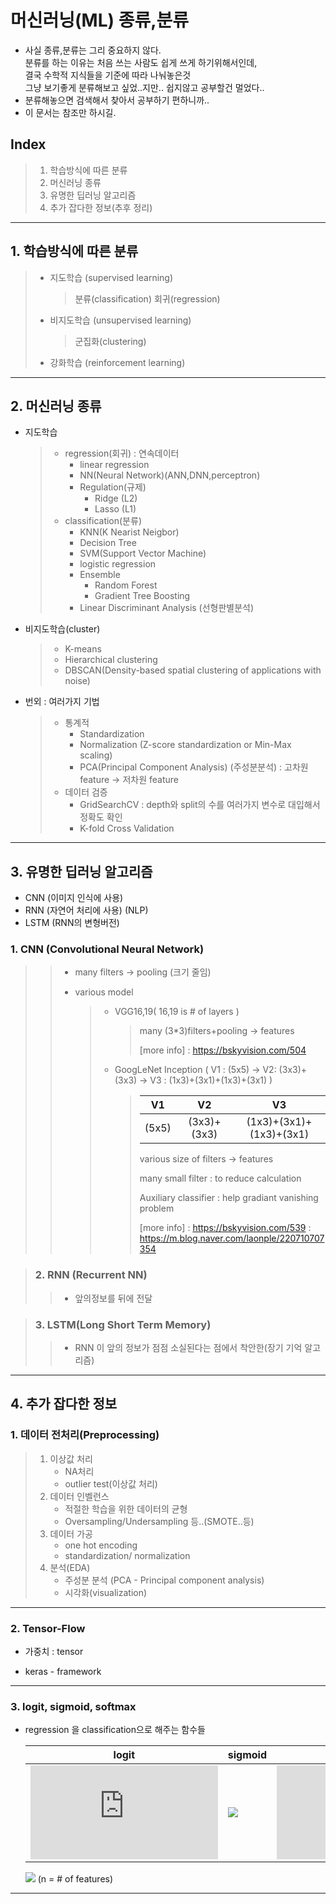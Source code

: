 # 머신러닝(ML) 종류,분류

* 사실 종류,분류는 그리 중요하지 않다.  
  분류를 하는 이유는 처음 쓰는 사람도 쉽게 쓰게 하기위해서인데,  
  결국 수학적 지식들을 기준에 따라 나눠놓은것   
  그냥 보기좋게 분류해보고 싶었..지만.. 쉽지않고 공부할건 멀었다..  
* 분류해놓으면 검색해서 찾아서 공부하기 편하니까..  
* 이 문서는 참조만 하시길.  

## Index
> 1. 학습방식에 따른 분류 
> 2. 머신러닝 종류
> 3. 유명한 딥러닝 알고리즘
> 4. 추가 잡다한 정보(추후 정리)

---



## 1. 학습방식에 따른 분류

> * 지도학습 (supervised learning)
>   > 분류(classification)
>   > 회귀(regression)
> * 비지도학습 (unsupervised learning)
>   
>   > 군집화(clustering)
> * 강화학습 (reinforcement learning)

---



## 2. 머신러닝 종류

* 지도학습

  > * regression(회귀) : 연속데이터
  >   - linear regression
  >   - NN(Neural Network)(ANN,DNN,perceptron)
  >   - Regulation(규제)
  >     - Ridge (L2)
  >     - Lasso (L1)
  > * classification(분류)
  >   - KNN(K Nearist Neigbor)
  >   - Decision Tree
  >   - SVM(Support Vector Machine)
  >   - logistic regression
  >   - Ensemble
  >     - Random Forest
  >     - Gradient Tree Boosting
  >   - Linear Discriminant Analysis (선형판별분석) 
  
* 비지도학습(cluster)

  > * K-means
  > * Hierarchical clustering
  > * DBSCAN(Density-based spatial clustering of applications with noise)
  
* 번외 : 여러가지 기법

  > * 통계적
  >   * Standardization
  >   * Normalization (Z-score standardization or Min-Max scaling)
  >   * PCA(Principal Component Analysis) (주성분분석) : 고차원 feature -> 저차원 feature
  > * 데이터 검증
  >   - GridSearchCV : depth와 split의 수를 여러가지 변수로 대입해서 정확도 확인
  >   - K-fold Cross Validation

----------


## 3. 유명한 딥러닝 알고리즘

* CNN (이미지 인식에 사용)
* RNN (자연어 처리에 사용) (NLP)
* LSTM (RNN의 변형버전)

 ### 1. CNN (Convolutional Neural Network)
>
>   > * many filters -> pooling (크기 줄임)
>   >
>   > * various model
>   >
>   >   > * VGG16,19( 16,19 is # of layers )
>   >   >
>   >   >   > many (3*3)filters+pooling -> features
>   >   >   >
>   >   >   > [more info] : https://bskyvision.com/504
>   >   >
>   >   > * GoogLeNet Inception ( V1 : (5x5) -> V2: (3x3)+(3x3) -> V3 : (1x3)+(3x1)+(1x3)+(3x1) )
>   >   >
>   >   >   > |  V1   |     V2      |           V3            |
>   >   >   > | :---: | :---------: | :---------------------: |
>   >   >   > | (5x5) | (3x3)+(3x3) | (1x3)+(3x1)+(1x3)+(3x1) |
>   >   >   >
>   >   >   > various size of filters -> features
>   >   >   >
>   >   >   > many small filter : to reduce calculation
>   >   >   >
>   >   >   > Auxiliary classifier : help gradiant vanishing problem
>   >   >   >
>   >   >   > [more info] : https://bskyvision.com/539
>   >   >   > 					 : https://m.blog.naver.com/laonple/220710707354

> ### 2. RNN (Recurrent NN)
>
> > * 앞의정보를 뒤에 전달

> ### 3. LSTM(Long Short Term Memory)
>
> > * RNN 이 앞의 정보가 점점 소실된다는 점에서 착안한(장기 기억 알고리즘)

---



## 4. 추가 잡다한 정보

### 1. 데이터 전처리(Preprocessing)

> 1. 이상값 처리
>    * NA처리
>    * outlier test(이상값 처리)
> 1. 데이터 인벨런스
>    * 적절한 학습을 위한 데이터의 균형
>    * Oversampling/Undersampling 등..(SMOTE..등)
> 1. 데이터 가공
>    * one hot encoding
>    * standardization/ normalization
> 1. 분석(EDA)
>    * 주성분 분석 (PCA - Principal component analysis)
>    * 시각화(visualization)

---

### 2. Tensor-Flow

- 가중치 : tensor

- keras - framework

---

### 3. logit, sigmoid, softmax

- regression 을 classification으로 해주는 함수들  
  
  | logit | sigmoid | softmax |
  | ----- | ------- | ------- |
  | ![logit](https://latex.codecogs.com/gif.latex?y%20%3D%20ln%7Bp%20%5Cover%201-p%7D) | <img src="https://latex.codecogs.com/svg.latex?\;p={1\over1-e^{-y}}" />  |   ![softmax](https://latex.codecogs.com/gif.latex?f%28y%29_i%20%3D%20%5Cfrac%7Be%5E%7By_i%7D%7D%7B%5Csum_%7Bk%3D1%7D%5E%7BN%7D%20e%5E%7By_k%7D%7D) |
  <img src="https://latex.codecogs.com/svg.latex?\;y=a_0+\sum_{i=1}^{n}a_ix_i" />  (n = # of features)

-----------------

